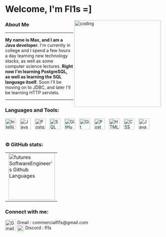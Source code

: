 # Welcome, I'm Fl1s =]
<img align="right" alt="coding" width="280" height="280" src="https://media.tenor.com/DimzPZMypFcAAAAM/laptop.gif">
<h3 align="left">About Me</h3>

---
**My name is Max, and I am a Java developer.** I'm currently in college and I spend a few hours a day learning new technology stacks, as well as some computer science lectures. **Right now I'm learning PostgreSQL, as well as learning the SQL language itself.** Soon I'll be moving on to JDBC, and later I'll be learning HTTP servlets.

---

<h3 align="left">Languages and Tools:</h3>
<div>

<img align="left" alt="Intellij" width="35px" style="padding-right:10px;" src="https://www.ico.kz/upload/iblock/7b2/c6cxcjabaw0huyc88ku30r86b8qb727e/IntelliJ_IDEA_Icon.svg.png"/>
<img align="left" alt="Java" width="35px" style="padding-right:10px;" src="https://cdn.jsdelivr.net/gh/devicons/devicon/icons/java/java-original.svg"/>
  <img align="left" alt="PostgreSQL" width="35px" style="padding-right:10px;" src="https://static-00.iconduck.com/assets.00/postgresql-icon-1987x2048-v2fkmdaw.png"/>
  <img align="left" alt="SQL" width="35px" style="padding-right:10px;" src="https://www.svgrepo.com/show/331760/sql-database-generic.svg"/>
  <img align="left" alt="GitHub" width="35px" style="padding-right:10px;" src="https://seeklogo.com/images/G/github-logo-2E3852456C-seeklogo.com.png" />
<img align="left" alt="Git" width="35px" style="padding-right:10px;" src="https://cdn.jsdelivr.net/gh/devicons/devicon/icons/git/git-original.svg" />
 <img align="left" alt="Postman" width="35px" style="padding-right:10px;" src="https://static-00.iconduck.com/assets.00/apps-postman-icon-256x256-0jwu1txy.png" />
<img align="left" alt="HTML" width="35px" style="padding-right:10px;" src="https://cdn.jsdelivr.net/gh/devicons/devicon/icons/html5/html5-plain.svg" />
<img align="left" alt="CSS" width="35px" style="padding-right:10px;" src="https://cdn.jsdelivr.net/gh/devicons/devicon/icons/css3/css3-plain.svg" />
<img align="left" alt="JavaScript" width="35px" style="padding-right:10px;" src="https://cdn.jsdelivr.net/gh/devicons/devicon/icons/javascript/javascript-plain.svg" />
</div>
<br />
<br />
<br />
<h3 align="left">⚙️ GitHub stats:</h3>
<table>
<tr>
<td>
<img height="150px" align="right" alt="futures SoftwareEngineer's Github Languages" src="https://github-readme-stats-sigma-five.vercel.app/api/top-langs/?username=Fl1s&layout=compact&theme=vision-friendly-dark" />
</td>
</tr>
</table>
<h3 align="left">Connect with me:</h3>
<p align="left">
<img align="left" alt="Gmail" width="35px" style="padding-right:1px;" src="https://upload.wikimedia.org/wikipedia/commons/thumb/7/7e/Gmail_icon_%282020%29.svg/2560px-Gmail_icon_%282020%29.svg.png" />Gmail : commercialfl1s@gmail.com <br />
<img align="left" alt="Gmail" width="22px" style="padding-right:1px;" src="https://www.svgrepo.com/show/353655/discord-icon.svg" />Discord : fl1s
</p>
